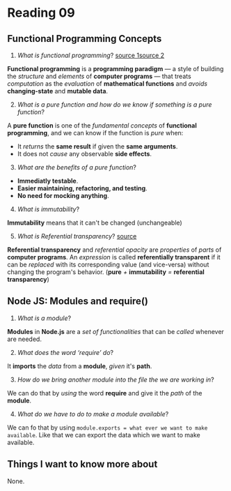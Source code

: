 # Reading 09

## Functional Programming Concepts

1. *What is functional programming*? [source 1](https://medium.com/the-renaissance-developer/concepts-of-functional-programming-in-javascript-6bc84220d2aa)[source 2](https://en.wikipedia.org/wiki/Functional_programming)

**Functional programming** is a **programming paradigm** — a style of building the *structure* and *elements* of **computer programs** — that treats *computation* as the *evaluation* of **mathematical functions** and *avoids* **changing-state** and **mutable data**.

2. *What is a pure function and how do we know if something is a pure function*?

A **pure function** is one of the *fundamental concepts* of **functional programming**, and we can know if the function is *pure* when:

- It *returns* the **same result** if given the **same arguments**.
- It does not *cause* any observable **side effects**.

3. *What are the benefits of a pure function*?

- **Immediatly testable**.
- **Easier maintaining, refactoring, and testing**.
- **No need for mocking anything**.

4. *What is immutability*?

**Immutability** means that it can't be changed (unchangeable)

5. *What is Referential transparency*? [source](https://en.wikipedia.org/wiki/Referential_transparency)

**Referential transparency** and *referential opacity* are *properties* of *parts* of **computer programs**. An *expression* is called **referentially transparent** if it can be *replaced* with its corresponding value (and vice-versa) without changing the program's behavior. (**pure** *+* **immutability** *=* **referential transparency**)

## Node JS: Modules and require()

1. *What is a module*? 

**Modules** in **Node.js** are a *set of functionalities* that can be *called* whenever are needed.

2. *What does the word ‘require’ do*? 

It **imports** the *data* from a **module**, *given* it's **path**.

3. *How do we bring another module into the file the we are working in*? 

We can do that by *using* the word **require** and give it the *path* of the **module**.

4. *What do we have to do to make a module available*? 

We can fo that by using `module.exports = what ever we want to make available`. Like that we can export the data which we want to make available.

## Things I want to know more about

None.
